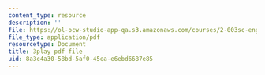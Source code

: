 ```yaml
---
content_type: resource
description: ''
file: https://ol-ocw-studio-app-qa.s3.amazonaws.com/courses/2-003sc-engineering-dynamics-fall-2011/8a3c4a3058bd5af045eae6ebd6687e85_Fo-Y6kEMURk.pdf
file_type: application/pdf
resourcetype: Document
title: 3play pdf file
uid: 8a3c4a30-58bd-5af0-45ea-e6ebd6687e85
---
```

